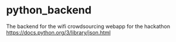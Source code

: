# python_backend
The backend for the wifi crowdsourcing webapp for the hackathon
https://docs.python.org/3/library/json.html
